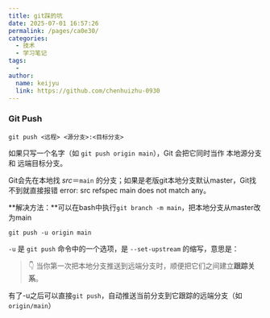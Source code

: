 ```yaml
---
title: git踩的坑
date: 2025-07-01 16:57:26
permalink: /pages/ca0e30/
categories:
  - 技术
  - 学习笔记
tags:
  - 
author: 
  name: keijyu
  link: https://github.com/chenhuizhu-0930
---
```

### Git Push

```
git push <远程> <源分支>:<目标分支>
```

如果只写一个名字（如 `git push origin main`），Git 会把它同时当作 本地源分支 和 远端目标分支。

Git会先在本地找 *src*＝`main` 的分支；如果是老版git本地分支默认master，Git找不到就直接报错 error: src refspec main does not match any。

**解决方法：**可以在bash中执行`git branch -m main`，把本地分支从master改为main

```
git push -u origin main
```

`-u` 是 `git push` 命令中的一个选项，是 `--set-upstream` 的缩写，意思是：

> 👇 当你第一次把本地分支推送到远端分支时，顺便把它们之间建立**跟踪关系**。

有了-u之后可以直接`git push`，自动推送当前分支到它跟踪的远端分支（如 `origin/main`）